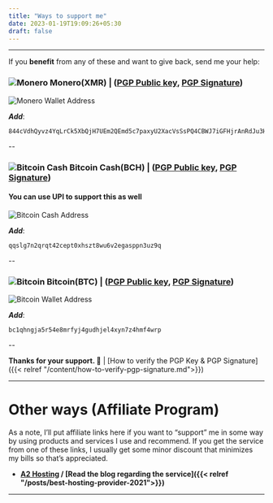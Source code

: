 ```yaml
---
title: "Ways to support me"
date: 2023-01-19T19:09:26+05:30
draft: false
---
```


---

If you __benefit__ from any of these and want to give back, send me your help:

### ![Monero](/images/donate/xmr.png) Monero(XMR) | ([PGP Public key](/gpg/sidmulajkar.asc), [PGP Signature](/gpg/moneroadd.asc))

![Monero Wallet Address](/images/donate/websitexmr.png)

***Add***:
```
844cVdhQyvz4YqLrCk5XbQjH7UEm2QEmd5c7paxyU2XacVsSsPQ4CBWJ7iGFHjrAnRdJu3HRy9HtTeYC4kYHs1BvMysKVhQ
```

--

### ![Bitcoin Cash](/images/donate/bch.png) Bitcoin Cash(BCH) | ([PGP Public key](/gpg/sidmulajkar.asc), [PGP Signature](/gpg/))

#### You can use UPI to support this as well

![Bitcoin Cash Address](/images/donate/websitebch.png)

***Add***:
```
qqslg7n2qrqt42cept0xhszt8wu6v2egasppn3uz9q
```

--

### ![Bitcoin](/images/donate/bit.png) Bitcoin(BTC) | ([PGP Public key](/gpg/sidmulajkar.asc), [PGP Signature](/gpg/bitcoin.asc))

![Bitcoin Wallet Address](/images/donate/websitebtc.png)


***Add***:
```
bc1qhngja5r54e8mrfyj4gudhjel4xyn7z4hmf4wrp
```

--

__Thanks for your support. 🙌__ | [How to verify the PGP Key & PGP Signature]({{< relref "/content/how-to-verify-pgp-signature.md">}})


---

# Other ways (Affiliate Program)

As a note, I’ll put affiliate links here if you want to “support” me in some way by using products and services I use and recommend. If you get the service from one of these links, I usually get some minor discount that minimizes my bills so that’s appreciated.

- **[A2 Hosting](http://www.a2hosting.com/?aid=fceb43ba) / [Read the blog regarding the service]({{< relref "/posts/best-hosting-provider-2021">}})**

---